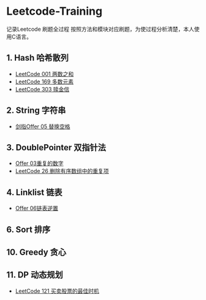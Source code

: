 # Leetcode-Training
记录Leetcode 刷题全过程
按照方法和模块对应刷题，为使过程分析清楚，本人使用C语言。

## 1. Hash 哈希散列
- [LeetCode 001 两数之和](https://github.com/LamberttLiu/Leetcode-Training/blob/main/1%20Hash%20%E5%93%88%E5%B8%8C%E6%95%A3%E5%88%97/LC001%20%E4%B8%A4%E6%95%B0%E4%B9%8B%E5%92%8C.md)
- [LeetCode 169 多数元素](https://github.com/LamberttLiu/Leetcode-Training/blob/main/1%20Hash%20%E5%93%88%E5%B8%8C%E6%95%A3%E5%88%97/LC169%20%E5%A4%9A%E6%95%B0%E5%85%83%E7%B4%A0.md)
- [LeetCode 303 赎金信](https://github.com/LamberttLiu/Leetcode-Training/blob/main/1%20Hash%20%E5%93%88%E5%B8%8C%E6%95%A3%E5%88%97/LC303%20%E8%B5%8E%E9%87%91%E4%BF%A1.md)

## 2. String 字符串
- [剑指Offer 05 替换空格](https://github.com/LamberttLiu/Leetcode-Training/blob/main/2%20String%20%E5%AD%97%E7%AC%A6%E4%B8%B2/Offer%2005%20%E6%9B%BF%E6%8D%A2%E7%A9%BA%E6%A0%BC.md)

## 3. DoublePointer 双指针法
- [Offer 03重复的数字](https://github.com/LamberttLiu/Leetcode-Training/blob/main/3%20DoublePointer%20%E5%8F%8C%E6%8C%87%E9%92%88%E6%B3%95/Offer%2003%E9%87%8D%E5%A4%8D%E7%9A%84%E6%95%B0%E5%AD%97.md)
- [LeetCode 26 删除有序数组中的重复项](https://github.com/LamberttLiu/Leetcode-Training/blob/main/3%20DoublePointer%20%E5%8F%8C%E6%8C%87%E9%92%88%E6%B3%95/LC%2026%20%E5%88%A0%E9%99%A4%E6%9C%89%E5%BA%8F%E6%95%B0%E7%BB%84%E4%B8%AD%E7%9A%84%E9%87%8D%E5%A4%8D%E9%A1%B9.md)

## 4. Linklist 链表
- [Offer 06链表逆置](https://github.com/LamberttLiu/Leetcode_Training/blob/main/04%20LinkList%20%E9%93%BE%E8%A1%A8/Offer%2006%20%E4%BB%8E%E5%B0%BE%E5%88%B0%E5%A4%B4%E6%89%93%E5%8D%B0%E9%93%BE%E8%A1%A8.md)


## 6. Sort 排序

## 10. Greedy 贪心

## 11. DP 动态规划
- [LeetCode 121 买卖股票的最佳时机](https://github.com/LamberttLiu/Leetcode_Training/blob/main/11%20DP%20%E5%8A%A8%E6%80%81%E8%A7%84%E5%88%92/LC121%20%E4%B9%B0%E5%8D%96%E8%82%A1%E7%A5%A8%E6%9C%80%E4%BD%B3%E6%97%B6%E6%9C%BA.md)



